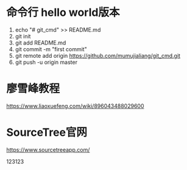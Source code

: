 # 命令行 hello world版本

1. echo "# git_cmd" >> README.md
2. git init
3. git add README.md
4. git commit -m "first commit"
5. git remote add origin https://github.com/mumujialiang/git_cmd.git
6. git push -u origin master

# 廖雪峰教程
https://www.liaoxuefeng.com/wiki/896043488029600

# SourceTree官网
https://www.sourcetreeapp.com/

123123

